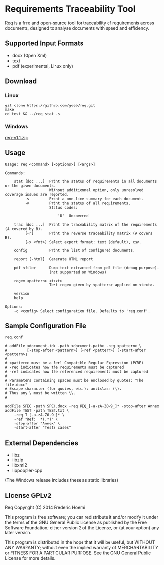 
# Requirements Traceability Tool

Req is a free and open-source tool for traceability of requirements across documents, designed to analyse documents with speed and efficiency.

## Supported Input Formats

- docx (Open Xml)
- text
- pdf (experimental, Linux only)


## Download

### Linux

    git clone https://github.com/goeb/req.git
    make
    cd test && ../req stat -s

### Windows

[req-v1.1.zip](download/req-v1.1.zip)

## Usage

```
Usage: req <command> [<options>] [<args>]

Commands:

    stat [doc ...]  Print the status of requirements in all documents or the given documents.
                    Without additionnal option, only unresolved coverage issues are reported.
         -s         Print a one-line summary for each document.
         -v         Print the status of all requirements.
                    Status codes:

                        'U'  Uncovered

    trac [doc ...]  Print the traceability matrix of the requirements (A covered by B).
         [-r]       Print the reverse traceability matrix (A covers B).
         [-x <fmt>] Select export format: text (default), csv.

    config          Print the list of configured documents.

    report [-html]  Generate HTML report

    pdf <file>      Dump text extracted from pdf file (debug purpose).
                    (not supported on Windows)

    regex <pattern> <text>
                    Test regex given by <pattern> applied on <text>.

    version
    help

Options:
    -c <config> Select configuration file. Defaults to 'req.conf'.

```

## Sample Configuration File

`req.conf`

```
# addFile <document-id> -path <document-path> -req <pattern> \
#         [-stop-after <pattern>] [-ref <pattern>] [-start-after <pattern>]
#
# <pattern> must be a Perl Compatible Regular Expression (PCRE)
# -req indicates how the requirements must be captured
# -ref indicates how the referenced requirements must be captured
# 
# Parameters containing spaces must be enclosed by quotes: "The file.doxc"
# Escape character (for quotes, etc.): antislash (\).
# Thus any \ must be written \\.
# 

addFile SPEC -path SPEC.docx -req REQ_[-a-zA-Z0-9_]* -stop-after Annex
addFile TEST -path TEST.txt \
    -req T_[-a-zA-Z0-9_]* \
    -ref "Ref:  *(.*)" \
    -stop-after "Annex" \
    -start-after "Tests cases"

```

## External Dependencies

- libz
- libzip
- libxml2
- lippoppler-cpp

(The Windows release includes these as static libraries)


## License GPLv2

Req
Copyright (C) 2014 Frederic Hoerni

This program is free software; you can redistribute it and/or modify
it under the terms of the GNU General Public License as published by
the Free Software Foundation; either version 2 of the License, or
(at your option) any later version.

This program is distributed in the hope that it will be useful,
but WITHOUT ANY WARRANTY; without even the implied warranty of
MERCHANTABILITY or FITNESS FOR A PARTICULAR PURPOSE.  See the
GNU General Public License for more details.

